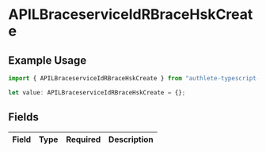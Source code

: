 # APILBraceserviceIdRBraceHskCreate

## Example Usage

```typescript
import { APILBraceserviceIdRBraceHskCreate } from "authlete-typescript-sdk/models";

let value: APILBraceserviceIdRBraceHskCreate = {};
```

## Fields

| Field       | Type        | Required    | Description |
| ----------- | ----------- | ----------- | ----------- |
